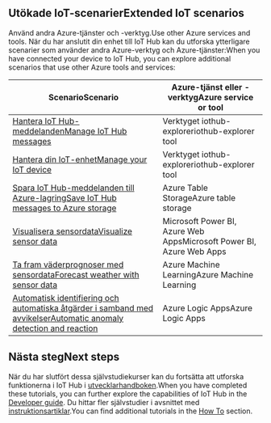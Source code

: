 ## <a name="extended-iot-scenarios"></a><span data-ttu-id="b0415-101">Utökade IoT-scenarier</span><span class="sxs-lookup"><span data-stu-id="b0415-101">Extended IoT scenarios</span></span>

<span data-ttu-id="b0415-102">Använd andra Azure-tjänster och -verktyg.</span><span class="sxs-lookup"><span data-stu-id="b0415-102">Use other Azure services and tools.</span></span> <span data-ttu-id="b0415-103">När du har anslutit din enhet till IoT Hub kan du utforska ytterligare scenarier som använder andra Azure-verktyg och Azure-tjänster:</span><span class="sxs-lookup"><span data-stu-id="b0415-103">When you have connected your device to IoT Hub, you can explore additional scenarios that use other Azure tools and services:</span></span>

| <span data-ttu-id="b0415-104">Scenario</span><span class="sxs-lookup"><span data-stu-id="b0415-104">Scenario</span></span>                                                   | <span data-ttu-id="b0415-105">Azure-tjänst eller -verktyg</span><span class="sxs-lookup"><span data-stu-id="b0415-105">Azure service or tool</span></span>              |
|----------------------------------------------------------- |------------------------------------|
| <span data-ttu-id="b0415-106">[Hantera IoT Hub-meddelanden][Mg_IoT_Hub_Msg]</span><span class="sxs-lookup"><span data-stu-id="b0415-106">[Manage IoT Hub messages][Mg_IoT_Hub_Msg]</span></span>                  | <span data-ttu-id="b0415-107">Verktyget iothub-explorer</span><span class="sxs-lookup"><span data-stu-id="b0415-107">iothub-explorer tool</span></span>               |
| <span data-ttu-id="b0415-108">[Hantera din IoT-enhet][Mg_IoT_Dv]</span><span class="sxs-lookup"><span data-stu-id="b0415-108">[Manage your IoT device][Mg_IoT_Dv]</span></span>                        | <span data-ttu-id="b0415-109">Verktyget iothub-explorer</span><span class="sxs-lookup"><span data-stu-id="b0415-109">iothub-explorer tool</span></span>               |
| <span data-ttu-id="b0415-110">[Spara IoT Hub-meddelanden till Azure-lagring][Sv_IoT_Msg_Stor]</span><span class="sxs-lookup"><span data-stu-id="b0415-110">[Save IoT Hub messages to Azure storage][Sv_IoT_Msg_Stor]</span></span>  | <span data-ttu-id="b0415-111">Azure Table Storage</span><span class="sxs-lookup"><span data-stu-id="b0415-111">Azure table storage</span></span>                |
| <span data-ttu-id="b0415-112">[Visualisera sensordata][Vis_Data]</span><span class="sxs-lookup"><span data-stu-id="b0415-112">[Visualize sensor data][Vis_Data]</span></span>                          | <span data-ttu-id="b0415-113">Microsoft Power BI, Azure Web Apps</span><span class="sxs-lookup"><span data-stu-id="b0415-113">Microsoft Power BI, Azure Web Apps</span></span> |
| <span data-ttu-id="b0415-114">[Ta fram väderprognoser med sensordata][Weather_Forecast]</span><span class="sxs-lookup"><span data-stu-id="b0415-114">[Forecast weather with sensor data][Weather_Forecast]</span></span>      | <span data-ttu-id="b0415-115">Azure Machine Learning</span><span class="sxs-lookup"><span data-stu-id="b0415-115">Azure Machine Learning</span></span>             |
| <span data-ttu-id="b0415-116">[Automatisk identifiering och automatiska åtgärder i samband med avvikelser][Anomaly_Detect]</span><span class="sxs-lookup"><span data-stu-id="b0415-116">[Automatic anomaly detection and reaction][Anomaly_Detect]</span></span> | <span data-ttu-id="b0415-117">Azure Logic Apps</span><span class="sxs-lookup"><span data-stu-id="b0415-117">Azure Logic Apps</span></span>                   |

## <a name="next-steps"></a><span data-ttu-id="b0415-118">Nästa steg</span><span class="sxs-lookup"><span data-stu-id="b0415-118">Next steps</span></span>

<span data-ttu-id="b0415-119">När du har slutfört dessa självstudiekurser kan du fortsätta att utforska funktionerna i IoT Hub i [utvecklarhandboken][lnk-dev-guide].</span><span class="sxs-lookup"><span data-stu-id="b0415-119">When you have completed these tutorials, you can further explore the capabilities of IoT Hub in the [Developer guide][lnk-dev-guide].</span></span> <span data-ttu-id="b0415-120">Du hittar fler självstudier i avsnittet med [instruktionsartiklar][lnk-how-to].</span><span class="sxs-lookup"><span data-stu-id="b0415-120">You can find additional tutorials in the [How To][lnk-how-to] section.</span></span>


[Mg_IoT_Hub_Msg]: ../articles/iot-hub/iot-hub-explorer-cloud-device-messaging.md
[Mg_IoT_Dv]: ../articles/iot-hub/iot-hub-device-management-iothub-explorer.md
[Sv_IoT_Msg_Stor]: ../articles/iot-hub/iot-hub-store-data-in-azure-table-storage.md
[Vis_Data]: ../articles/iot-hub/iot-hub-live-data-visualization-in-power-bi.md
[Weather_Forecast]: ../articles/iot-hub/iot-hub-weather-forecast-machine-learning.md
[Anomaly_Detect]: ../articles/iot-hub/iot-hub-monitoring-notifications-with-azure-logic-apps.md
[lnk-dev-guide]: ../articles/iot-hub/iot-hub-devguide.md
[lnk-how-to]: ../articles/iot-hub/iot-hub-how-to.md